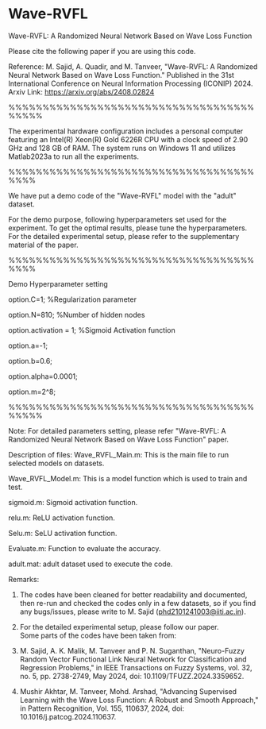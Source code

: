 # Wave-RVFL
Wave-RVFL: A Randomized Neural Network Based on Wave Loss Function

Please cite the following paper if you are using this code.

Reference: 
M. Sajid, A. Quadir, and M. Tanveer, "Wave-RVFL: A Randomized Neural Network Based on Wave Loss Function." 
Published in the 31st International Conference on Neural Information Processing (ICONIP) 2024.
Arxiv Link: https://arxiv.org/abs/2408.02824

%%%%%%%%%%%%%%%%%%%%%%%%%%%%%%%%%%%%%%%%%

The experimental hardware configuration includes a personal computer featuring an Intel(R) Xeon(R) Gold 6226R CPU with a clock speed of 2.90 GHz and 128 GB of RAM. The system runs on Windows 11 and utilizes Matlab2023a to run all the experiments.

%%%%%%%%%%%%%%%%%%%%%%%%%%%%%%%%%%%%%%%%

We have put a demo code of the "Wave-RVFL" model with the "adult" dataset.

For the demo purpose, following hyperparameters set used for the experiment. To get the optimal results, please tune the hyperparameters. For the detailed experimental setup, please refer to the supplementary material of the paper.

%%%%%%%%%%%%%%%%%%%%%%%%%%%%%%%%%%%%%%%%

Demo Hyperparameter setting

option.C=1; %Regularization parameter

option.N=810; %Number of hidden nodes

option.activation = 1; %Sigmoid Activation function

option.a=-1;

option.b=0.6;

option.alpha=0.0001;

option.m=2^8;

%%%%%%%%%%%%%%%%%%%%%%%%%%%%%%%%%%%%%%%%%

Note: For detailed parameters setting, please refer "Wave-RVFL: A Randomized Neural Network Based on Wave Loss Function" paper.

Description of files:
Wave_RVFL_Main.m: This is the main file to run selected models on datasets.

Wave_RVFL_Model.m: This is a model function which is used to train and test.

sigmoid.m: Sigmoid activation function.

relu.m: ReLU activation function.

Selu.m: SeLU activation function.

Evaluate.m: Function to evaluate the accuracy.

adult.mat: adult dataset used to execute the code.

Remarks:

1. The codes have been cleaned for better readability and documented, then re-run and checked the codes only in a few datasets, so if you find any bugs/issues, please write to M. Sajid (phd2101241003@iiti.ac.in).

2. For the detailed experimental setup, please follow our paper.  
Some parts of the codes have been taken from:

1. M. Sajid, A. K. Malik, M. Tanveer and P. N. Suganthan, "Neuro-Fuzzy Random Vector Functional Link Neural Network for Classification and Regression Problems," in IEEE Transactions on Fuzzy Systems, vol. 32, no. 5, pp. 2738-2749, May 2024, doi: 10.1109/TFUZZ.2024.3359652. 

2. Mushir Akhtar, M. Tanveer, Mohd. Arshad, "Advancing Supervised Learning with the Wave Loss Function: A Robust and Smooth Approach," in  Pattern Recognition, Vol. 155, 110637, 2024, doi: 10.1016/j.patcog.2024.110637.
